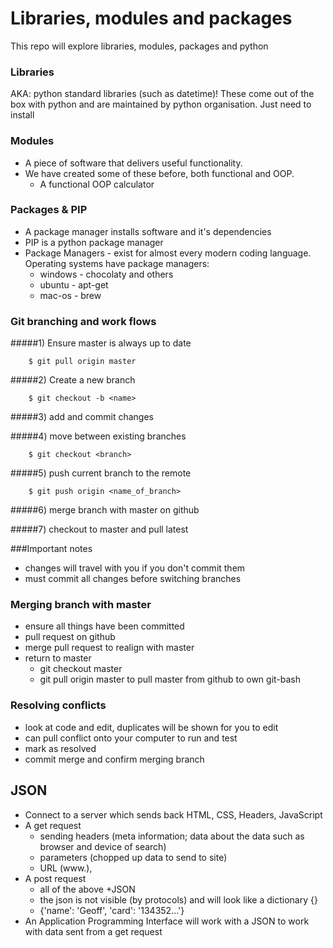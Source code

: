 # Libraries, modules and packages

This repo will explore libraries, modules, packages and python
### Libraries
AKA: python standard libraries (such as datetime)! These come out of the box with python and are maintained by python organisation. Just need to install

### Modules
- A piece of software that delivers useful functionality.
- We have created some of these before, both functional and OOP.
    - A functional OOP calculator
    
### Packages & PIP
- A package manager installs software and it's dependencies
- PIP is a python package manager
- Package Managers - exist for almost every modern coding language. Operating systems have package managers:
    - windows - chocolaty and others
    - ubuntu - apt-get
    - mac-os - brew
### Git branching and work flows

#####1) Ensure master is always up to date
````
    $ git pull origin master
````
#####2) Create a new branch
````buildoutcfg
    $ git checkout -b <name>
````
#####3) add and commit changes

#####4) move between existing branches
````buildoutcfg
    $ git checkout <branch>
````
#####5) push current branch to the remote
````
    $ git push origin <name_of_branch>
````
#####6) merge branch with master on github

#####7) checkout to master and pull latest 

###Important notes
- changes will travel with you if you don't commit them
- must commit all changes before switching branches

### Merging branch with master
- ensure all things have been committed
- pull request on github
- merge pull request to realign with master
- return to master
    - git checkout master
    - git pull origin master to pull master from github to own git-bash

### Resolving conflicts
- look at code and edit, duplicates will be shown for you to edit
- can pull conflict onto your computer to run and test
- mark as resolved
- commit merge and confirm merging branch

## JSON
 - Connect to a server which sends back HTML, CSS, Headers, JavaScript
 - A get request 
    - sending headers (meta information; data about the data such as browser and device of search)
    - parameters (chopped up data to send to site)
    - URL (www.), 
 - A post request
    - all of the above +JSON
    - the json is not visible (by protocols) and will look like a dictionary {}
    - {'name': 'Geoff', 'card': '134352...'}
 - An Application Programming Interface will work with a JSON to work with data sent from a get request
